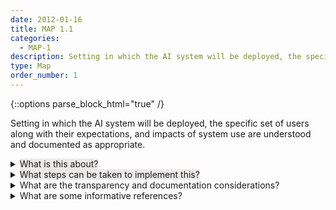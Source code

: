 ```yaml
---
date: 2012-01-16
title: MAP 1.1
categories:
  - MAP-1
description: Setting in which the AI system will be deployed, the specific set of users along with their expectations, and impacts of system use are understood and documented as appropriate. 
type: Map
order_number: 1
---
```

{::options parse_block_html="true" /} 

Setting in which the AI system will be deployed, the specific set of users along with their expectations, and impacts of system use are understood and documented as appropriate.

<details>
<summary markdown="span"><span style="background-color:#EBEAE9">What is this about?</span></summary>      

Context includes the intended and actual setting in which it is deployed, the specific set of users, operators or subjects along with their expectations, concept of operations, intended purposes and impacts of system use, the necessary requirements to ensure the system can be optimally deployed and operated, potential negative impacts to individuals, groups, communities, organizations, and society and any other system or context specifications, or legal requirements, or impacts to the environment. Context may also include unintended, downstream, off-label, or other unforeseen scopes of application.

A fundamental step to mapping context is having a broad and appropriate set of skills and perspectives at the table. Within an organization this means team composition- demographic, disciplinary, experiential- that can enhance creativity and the consideration of risks. Organizational management should recognize the importance of diversity beyond its business case. By providing license for all team members to freely engage in critical inquiry, management can work to ensure that pervasive institutional biases are not inadvertently squashing creativity. This commitment to diverse and inclusive teaming increases the ability of an organization to broaden their contextual perspectives, check their assumptions about context of use, recognize when systems are not functional within and out of the intended context, and identify constraints in real world applications that may lead to harmful impacts.

</details>

<details>
<summary markdown="span"><span style="background-color:#EBEAE9">What steps can be taken to implement this?</span></summary>

  * Plan and document the composition of AI design and development teams to reflect inter-disciplinary roles, competencies, skills and capacity for AI efforts; and ensure that team membership incorporates demographic diversity and broad domain expertise.
  * Gain and maintain familiarity with the complexities and interdependencies of deployed AI systems; terminology and concepts from disciplines outside of AI practice such as the law, sociology, psychology, public policy, and systems design and engineering.
  * Maintain awareness of industry and technical standards and appropriate legal standards.
  * Track, document or inventory the organization's AI systems, including existing systems and third-party entities associated with AI systems.
  * Gain and maintain awareness for how to scientifically evaulate claims about AI system performance and benefits before launching into system design and development to enable adherence to responsible practices.
  * Define and document the task, purpose, minimum functionality, and benefits of the AI system, and consider whether the project is worth pursuing.
  * Define the context of use, including operational environment; impacts to individuals, groups, communities, organizations, and society; user characteristics; task; and social environment; determine the user and organizational requirements, including business requirements, user requirements, and technical requirements.
  * Identify human-AI interaction and/or roles, such as whether the application will support human decision making, replace a human, and make predictions; plan for risks related to these configurations; and document requirements, roles, and responsibilities for human oversight of deployed systems.

</details>

<details>
<summary markdown="span">What are the transparency and documentation considerations?</summary>  

**Transparency Considerations – Key Questions: MAP 1.1**
* Who is ultimately responsible for the decisions of the AI and is this person aware of the intended uses and limitations of the analytic?</li>
* Who will be responsible for maintaining, re-verifying, monitoring, and updating this AI once deployed?
* Who is accountable for the ethical considerations during all stages of the AI lifecycle?
* Why was the dataset created? (e.g., were there specific tasks in mind, or a specific gap that needed to be filled?</li>
* How does the entity ensure that the data collected are adequate, relevant, and not excessive in relation to the intended purpose?

**AI Transparency Resources: MAP 1.1**
* Datasheets for Datasets</li>
* GAO-21-519SP: AI Accountability Framework for Federal Agencies & Other Entities</li>
* “Stakeholders in Explainable AI,” Sep. 2018, [Online]. [link](http://arxiv.org/abs/1810.00184)

</details>

<details>
<summary markdown="span">What are some informative references?</summary>      

For more information about:

**Socio-technical systems**      
Andrew D. Selbst, Danah Boyd, Sorelle A. Friedler, et al. 2019. Fairness and Abstraction in Sociotechnical Systems. *In Proceedings of the Conference on Fairness, Accountability, and Transparency (FAT'19). Association for Computing Machinery, New York, NY, USA, 59–68.* [link](https://doi.org/10.1145/3287560.3287598)

**Problem formulation**    
Roel Dobbe, Thomas Krendl Gilbert, and Yonatan Mintz. 2021. Hard choices in artificial intelligence. *Artificial Intelligence 300 (14 July 2021), 103555, ISSN 0004-3702.* [link](https://doi.org/10.1016/j.artint.2021.103555)

Samir Passi and Solon Barocas. 2019. Problem Formulation and Fairness. *In Proceedings of the Conference on Fairness, Accountability, and Transparency (FAT'19). Association for Computing Machinery, New York, NY, USA, 39–48.* [link](https://doi.org/10.1145/3287560.3287567)

**Context mapping**    
Emilio Gómez-González and Emilia Gómez. 2020. Artificial intelligence in medicine and healthcare. *Joint Research Centre (European Commission).* Retrieved from [link](https://op.europa.eu/en/publication-detail/-/publication/b4b5db47-94c0-11ea-aac4-01aa75ed71a1/language-en)

Sarah Spiekermann and Till Winkler. 2020. Value-based Engineering for Ethics by Design. *arXiv:2004.13676.*  Retrieved from [link](https://arxiv.org/abs/2004.13676)

Social Impact Lab. 2017. Framework for Context Analysis of Technologies in Social Change Projects (Draft v2.0). Retrieved from [link](https://www.alnap.org/system/files/content/resource/files/main/Draft%20SIMLab%20Context%20Analysis%20Framework%20v2.0.pdf)

Solon Barocas, Asia J. Biega, Margarita Boyarskaya, et al. 2021. Responsible computing during COVID-19 and beyond. *Commun. ACM 64, 7 (July 2021), 30–32.* [link](https://doi.org/10.1145/3466612)

**Identification of harms**    
Harini Suresh and John V. Guttag. 2020. A Framework for Understanding Sources of Harm throughout the Machine Learning Life Cycle. *arXiv:1901.10002.* Retrieved from [link](https://arxiv.org/abs/1901.10002)

Margarita Boyarskaya, Alexandra Olteanu, and Kate Crawford. 2020. Overcoming Failures of Imagination in AI Infused System Development and Deployment. *arXiv:2011.13416.* Retrieved from [link](https://arxiv.org/abs/2011.13416)

**Measurement and evaluation**   
Abigail Z. Jacobs and Hanna Wallach. 2021. Measurement and Fairness. In Proceedings of the 2021 ACM Conference on Fairness, Accountability, and Transparency (FAccT '21). Association for Computing Machinery, New York, NY, USA, 375–385. https://doi.org/10.1145/3442188.3445901

Ben Hutchinson, Negar Rostamzadeh, Christina Greer, et al. 2022. Evaluation Gaps in Machine Learning Practice. arXiv:2205.05256. Retrieved from https://arxiv.org/abs/2205.05256

**Understanding and documenting limitations in ML**     
Alexander D'Amour, Katherine Heller, Dan Moldovan, et al. 2020. Underspecification Presents Challenges for Credibility in Modern Machine Learning. arXiv:2011.03395. Retrieved from https://arxiv.org/abs/2011.03395

Jessie J. Smith, Saleema Amershi, Solon Barocas, et al. 2022. REAL ML: Recognizing, Exploring, and Articulating Limitations of Machine Learning Research. arXiv:2205.08363. Retrieved from https://arxiv.org/abs/2205.08363

Margaret Mitchell, Simone Wu, Andrew Zaldivar, et al. 2019. Model Cards for Model Reporting. In Proceedings of the Conference on Fairness, Accountability, and Transparency (FAT* '19). Association for Computing Machinery, New York, NY, USA, 220–229. https://doi.org/10.1145/3287560.3287596

Matthew Arnold, Rachel K. E. Bellamy, Michael Hind, et al. 2019. FactSheets: Increasing Trust in AI Services through Supplier's Declarations of Conformity. arXiv:1808.07261. Retrieved from https://arxiv.org/abs/1808.07261

Michael A. Madaio, Luke Stark, Jennifer Wortman Vaughan, and Hanna Wallach. 2020. Co-Designing Checklists to Understand Organizational Challenges and Opportunities around Fairness in AI. In Proceedings of the 2020 CHI Conference on Human Factors in Computing Systems (CHI ‘20). Association for Computing Machinery, New York, NY, USA, 1–14. https://doi.org/10.1145/3313831.3376445

Timnit Gebru, Jamie Morgenstern, Briana Vecchione, et al. 2021. Datasheets for Datasets. arXiv:1803.09010. Retrieved from https://arxiv.org/abs/1803.09010

Bender, E. M., Friedman, B. & McMillan-Major, A.,  (2022). A Guide for Writing Data Statements for Natural Language Processing. University of Washington.  Accessed July 14, 2022. .https://techpolicylab.uw.edu/wp-content/uploads/2021/11/Data_Statements_Guide_V2.pdf 

**Context of use**     
International Standards Organization (ISO). 2019. ISO 9241-210:2019 Ergonomics of human-system interaction — Part 210: Human-centred design for interactive systems. Retrieved from https://www.iso.org/standard/77520.html

National Institute of Standards and Technology (NIST), Mary Theofanos, Yee-Yin Choong, et al. 2017. NIST Handbook 161 Usability Handbook for Public Safety Communications: Ensuring Successful Systems for First Responders. DOI: https://doi.org/10.6028/NIST.HB.161

**Human-AI teaming**    
Committee on Human-System Integration Research Topics for the 711th Human Performance Wing of the Air Force Research Laboratory and the National Academies of Sciences, Engineering, and Medicine. 2022. Human-AI Teaming: State-of-the-Art and Research Needs. Washington, D.C. National Academies Press. DOI: https://doi.org/10.17226/26355.2022

Ben Green. 2021. The Flaws of Policies Requiring Human Oversight of Government Algorithms. Computer Law & Security Review 45 (26 Apr. 2021). DOI: https://dx.doi.org/10.2139/ssrn.3921216

Ben Green and Amba Kak. 2021. The False Comfort of Human Oversight as an Antidote to A.I. Harm. (June 15, 2021). Retrieved July 6, 2022 from https://slate.com/technology/2021/06/human-oversight-artificial-intelligence-laws.html.

Forough Poursabzi-Sangdeh, Daniel G Goldstein, Jake M Hofman, et al. 2021. Manipulating and Measuring Model Interpretability. In Proceedings of the 2021 CHI Conference on Human Factors in Computing Systems (CHI '21). Association for Computing Machinery, New York, NY, USA, Article 237, 1–52. https://doi.org/10.1145/3411764.3445315

Susanne Gaube, Harini Suresh, Martina Raue, et al. 2021. Do as AI say: susceptibility in deployment of clinical decision-aids. npj Digital Medicine 4, Article 31 (2021). DOI: https://doi.org/10.1038/s41746-021-00385-9

Zana Buçinca, Maja Barbara Malaya, and Krzysztof Z. Gajos. 2021. To Trust or to Think: Cognitive Forcing Functions Can Reduce Overreliance on AI in AI-assisted Decision-making. Proc. ACM Hum.-Comput. Interact. 5, CSCW1, Article 188 (April 2021), 21 pages. https://doi.org/10.1145/3449287

**When not to deploy**       
Solon Barocas, Asia J. Biega, Benjamin Fish, et al. 2020. When not to design, build, or deploy. In Proceedings of the 2020 Conference on Fairness, Accountability, and Transparency (FAT* '20). Association for Computing Machinery, New York, NY, USA, 695. https://doi.org/10.1145/3351095.3375691

**Statistical balance**    
Ziad Obermeyer, Brian Powers, Christine Vogeli, and Sendhil Mullainathan. 2019. Dissecting racial bias in an algorithm used to manage the health of populations. Science 366, 6464 (25 Oct. 2019), 447-453. DOI: https://doi.org/10.1126/science.aax2342

**Diversity**       
Sina Fazelpour and Maria De-Arteaga. 2022. Diversity in sociotechnical machine learning systems. Big Data & Society 9, 1 (Jan. 2022). DOI: https://doi.org/10.1177%2F20539517221082027

**Assessment of science in AI**    
Arvind Narayanan. How to recognize AI snake oil. Retrieved July 6, 2022 from https://www.cs.princeton.edu/~arvindn/talks/MIT-STS-AI-snakeoil.pdf

Emily M. Bender. 2022. On NYT Magazine on AI: Resist the Urge to be Impressed. (April 17, 2022). Retrieved July 6, 2022 from https://medium.com/@emilymenonbender/on-nyt-magazine-on-ai-resist-the-urge-to-be-impressed-3d92fd9a0edd

</details>
